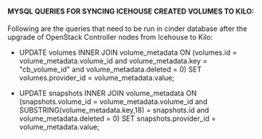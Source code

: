 #### MYSQL QUERIES FOR SYNCING ICEHOUSE CREATED VOLUMES TO KILO:

Following are the queries that need to be run in cinder database after the upgrade of OpenStack Controller nodes from Icehouse to Kilo:

- UPDATE volumes INNER JOIN volume_metadata ON (volumes.id = volume_metadata.volume_id and volume_metadata.key = "cb_volume_id" and volume_metadata.deleted = 0) SET volumes.provider_id = volume_metadata.value;

- UPDATE snapshots INNER JOIN volume_metadata ON (snapshots.volume_id = volume_metadata.volume_id and SUBSTRING(volume_metadata.key,18) = snapshots.id and volume_metadata.deleted = 0) SET snapshots.provider_id = volume_metadata.value;

